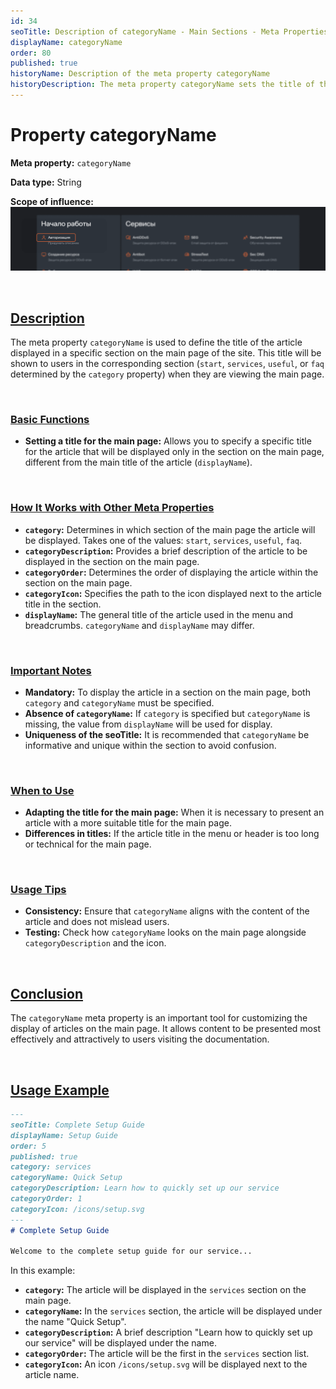 ```yaml
---
id: 34
seoTitle: Description of categoryName - Main Sections - Meta Properties
displayName: categoryName
order: 80
published: true
historyName: Description of the meta property categoryName
historyDescription: The meta property categoryName sets the title of the article to be displayed in a section on the main page, improving navigation.
---
```


# Property categoryName

**Meta property:** `categoryName`

**Data type:** String

**Scope of influence:**
![Property influence](https://raw.githubusercontent.com/SolarSpaceTech/product-documentation-help/refs/heads/main/ru/images/category-name.png)


<br/>

## [Description](description)

The meta property `categoryName` is used to define the title of the article displayed in a specific section on the main page of the site.
This title will be shown to users in the corresponding section (`start`, `services`, `useful`, or `faq` determined by the `category` property)
when they are viewing the main page.

<br/>

### [Basic Functions](basic-functions)

- **Setting a title for the main page:** Allows you to specify a specific title for the article that will be displayed only in the section
on the main page, different from the main title of the article (`displayName`).

<br/>

### [How It Works with Other Meta Properties](with-other-properties)

- **`category`:** Determines in which section of the main page the article will be displayed.
Takes one of the values: `start`, `services`, `useful`, `faq`.
- **`categoryDescription`:** Provides a brief description of the article to be displayed in the section on the main page.
- **`categoryOrder`:** Determines the order of displaying the article within the section on the main page.
- **`categoryIcon`:** Specifies the path to the icon displayed next to the article title in the section.
- **`displayName`:** The general title of the article used in the menu and breadcrumbs. `categoryName` and `displayName` may differ.

<br/>

### [Important Notes](notes)

- **Mandatory:** To display the article in a section on the main page, both `category` and `categoryName` must be specified.
- **Absence of `categoryName`:** If `category` is specified but `categoryName` is missing, the value from `displayName` will be used for display.
- **Uniqueness of the seoTitle:** It is recommended that `categoryName` be informative and unique within the section to avoid confusion.


<br/>

### [When to Use](when-to-use)

- **Adapting the title for the main page:** When it is necessary to present an article with a more suitable title for the main page.
- **Differences in titles:** If the article title in the menu or header is too long or technical for the main page.

<br/>

### [Usage Tips](advice)

- **Consistency:** Ensure that `categoryName` aligns with the content of the article and does not mislead users.
- **Testing:** Check how `categoryName` looks on the main page alongside `categoryDescription` and the icon.

<br/>

## [Conclusion](conclusion)

The `categoryName` meta property is an important tool for customizing the display of articles on the main page. It allows content to be presented
most effectively and attractively to users visiting the documentation.

<br/>

## [Usage Example](examples)

```md
---
seoTitle: Complete Setup Guide
displayName: Setup Guide
order: 5
published: true
category: services
categoryName: Quick Setup
categoryDescription: Learn how to quickly set up our service
categoryOrder: 1
categoryIcon: /icons/setup.svg
---
# Complete Setup Guide

Welcome to the complete setup guide for our service...
```

In this example:
- **`category`:** The article will be displayed in the `services` section on the main page.
- **`categoryName`:** In the `services` section, the article will be displayed under the name "Quick Setup".
- **`categoryDescription`:** A brief description "Learn how to quickly set up our service" will be displayed under the name.
- **`categoryOrder`:** The article will be the first in the `services` section list.
- **`categoryIcon`:** An icon `/icons/setup.svg` will be displayed next to the article name.
